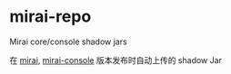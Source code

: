 # mirai-repo
Mirai core/console shadow jars

在 [mirai](https://github.com/mamoe/mirai), [mirai-console](https://github.com/mamoe/mirai) 版本发布时自动上传的 shadow Jar
